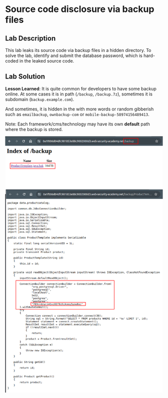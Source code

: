 # Source code disclosure via backup files
## Lab Description

This lab leaks its source code via backup files in a hidden directory. To solve the lab, identify and submit the database password, which is hard-coded in the leaked source code.

## Lab Solution

**Lesson Learned**: It is quite common for developers to have some backup online. At some cases it is in path (`/backup`, `/backup.7z`), sometimes it is subdomain (`backup.example.com`).

And sometimes, it is hidden in the with more words or random gibberish such as `emailbackup`, `ownbackup-com` or `mobile-backup-58974156489413`.

Note: Each framework/cms/technology may have its own **default** path where the backup is stored.

![](01-backup-directory.png)
![](02-database-password-hardcoded.png)
